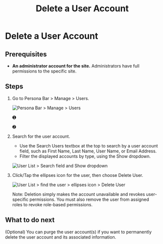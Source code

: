 ﻿---
uid: delete-user
locale: en
title: Delete a User Account
dnneditions: DNN Platform,Evoq Content,Evoq Engage
dnnversion: 09.02.00
related-topics: create-user-account,authorize-user,assign-user-to-multiple-roles,remove-user-from-multiple-roles,edit-user,manage-user-password,delete-all-unauthorized-users,restore-deleted-user-account,purge-user-account,restore-multiple-deleted-users,purge-multiple-deleted-users,create-host-account,authorize-host,promote-user-to-host,demote-from-host,manage-host-password,delete-host,delete-all-unauthorized-hosts,restore-deleted-host-account,purge-host-account
---

# Delete a User Account

## Prerequisites

*   **An administrator account for the site.** Administrators have full permissions to the specific site.

## Steps

1.  Go to Persona Bar \> Manage \> Users.
    
    ![Persona Bar > Manage > Users](/images/scr-pbar-host-Manage-E91.png)
    
    ➊
    
    ➋
    
2.  Search for the user account.
    
    *   Use the Search Users textbox at the top to search by a user account field, such as First Name, Last Name, User Name, or Email Address.
    *   Filter the displayed accounts by type, using the Show dropdown.
    
      
    
    ![User List > Search field and Show dropdown](/images/scr-UserListSearchAndShow-E90.png)
    
      
    
3.  Click/Tap the ellipses icon for the user, then choose Delete User.
    
      
    
    ![User List > find the user > ellipses icon > Delete User](/images/scr-UserList-ellipsesmenu-DeleteUser-E90.png)
    
      
    
    Note: Deletion simply makes the account unavailable and revokes user-specific permissions. You must also remove the user from assigned roles to revoke role-based permissions.
    

## What to do next

(Optional) You can purge the user account(s) if you want to permanently delete the user account and its associated information.
